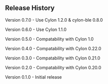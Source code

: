## Release History

Version 0.7.0 - Use Cylon 1.2.0 & cylon-ble 0.8.0

Version 0.6.0 - Use Cylon 1.1.0

Version 0.5.0 - Compatability with Cylon 1.0

Version 0.4.0 - Compatability with Cylon 0.22.0

Version 0.3.0 - Compatability with Cylon 0.21.0

Version 0.2.0 - Compatability with Cylon 0.20.0

Version 0.1.0 - Initial release
